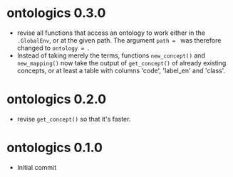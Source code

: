 # ontologics 0.3.0

* revise all functions that access an ontology to work either in the `.GlobalEnv`, or at the given path. The argument `path = ` was therefore changed to `ontology = `.
* Instead of taking merely the terms, functions `new_concept()` and `new_mapping()` now take the output of `get_concept()` of already existing concepts, or at least a table with columns 'code', 'label_en' and 'class'.

# ontologics 0.2.0

* revise `get_concept()` so that it's faster.

# ontologics 0.1.0

* Initial commit
